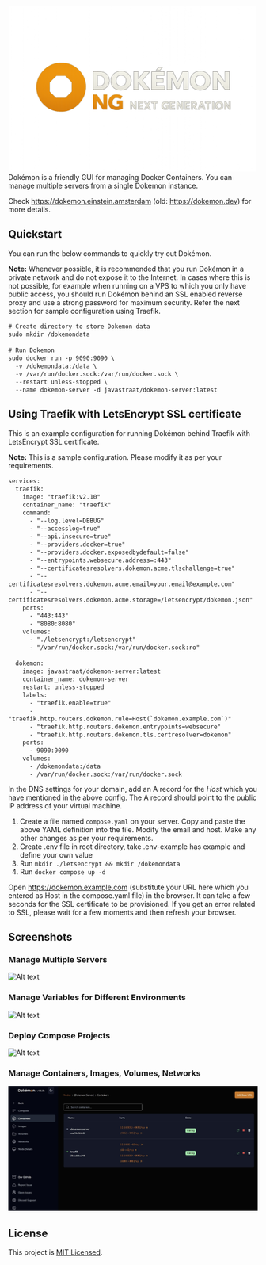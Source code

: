 <div align="center">
  <img src="https://raw.githubusercontent.com/dokemon-ng/.github/refs/heads/main/dokemon-logo.png" width="500" alt="Dokémon Logo">
</div>
Dokémon is a friendly GUI for managing Docker Containers. You can manage multiple servers from a single Dokemon instance.

Check https://dokemon.einstein.amsterdam (old: https://dokemon.dev) for more details.

## Quickstart

You can run the below commands to quickly try out Dokémon.

**Note:** Whenever possible, it is recommended that you run Dokémon in a private network and do not expose it to the Internet. In cases where this is not possible, for example when running on a VPS to which you only have public access, you should run Dokémon behind an SSL enabled reverse proxy and use a strong password for maximum security. Refer the next section for sample configuration using Traefik.

    # Create directory to store Dokemon data
    sudo mkdir /dokemondata

    # Run Dokemon
    sudo docker run -p 9090:9090 \
      -v /dokemondata:/data \
      -v /var/run/docker.sock:/var/run/docker.sock \
      --restart unless-stopped \
      --name dokemon-server -d javastraat/dokemon-server:latest

## Using Traefik with LetsEncrypt SSL certificate

This is an example configuration for running Dokémon behind Traefik with LetsEncrypt SSL certificate.

**Note:** This is a sample configuration. Please modify it as per your requirements.

    services:
      traefik:
        image: "traefik:v2.10"
        container_name: "traefik"
        command:
          - "--log.level=DEBUG"
          - "--accesslog=true"
          - "--api.insecure=true"
          - "--providers.docker=true"
          - "--providers.docker.exposedbydefault=false"
          - "--entrypoints.websecure.address=:443"
          - "--certificatesresolvers.dokemon.acme.tlschallenge=true"
          - "--certificatesresolvers.dokemon.acme.email=your.email@example.com"
          - "--certificatesresolvers.dokemon.acme.storage=/letsencrypt/dokemon.json"
        ports:
          - "443:443"
          - "8080:8080"
        volumes:
          - "./letsencrypt:/letsencrypt"
          - "/var/run/docker.sock:/var/run/docker.sock:ro"

      dokemon:
        image: javastraat/dokemon-server:latest
        container_name: dokemon-server
        restart: unless-stopped
        labels:
          - "traefik.enable=true"
          - "traefik.http.routers.dokemon.rule=Host(`dokemon.example.com`)"
          - "traefik.http.routers.dokemon.entrypoints=websecure"
          - "traefik.http.routers.dokemon.tls.certresolver=dokemon"
        ports:
          - 9090:9090
        volumes:
          - /dokemondata:/data
          - /var/run/docker.sock:/var/run/docker.sock

In the DNS settings for your domain, add an A record for the _Host_ which you have mentioned in the above config. The A record should point to the public IP address of your virtual machine.

1. Create a file named `compose.yaml` on your server. Copy and paste the above YAML definition into the file. Modify the email and host. Make any other changes as per your requirements.
2. Create .env file in root directory, take .env-example has example and define your own value
3. Run `mkdir ./letsencrypt && mkdir /dokemondata`
4. Run `docker compose up -d`

Open https://dokemon.example.com (substitute your URL here which you entered as Host in the compose.yaml file) in the browser. It can take a few seconds for the SSL certificate to be provisioned. If you get an error related to SSL, please wait for a few moments and then refresh your browser.

## Screenshots

### Manage Multiple Servers
![Alt text](https://github.com/dokemon-ng/dokemon/raw/main/screenshots/screenshot-dokemon-nodes.jpg?raw=true)

### Manage Variables for Different Environments

![Alt text](https://github.com/dokemon-ng/dokemon/raw/main/screenshots/screenshot-dokemon-variables.jpg?raw=true)

### Deploy Compose Projects

![Alt text](https://github.com/dokemon-ng/dokemon/raw/main/screenshots/screenshot-dokemon-compose-up.jpg?raw=true)

### Manage Containers, Images, Volumes, Networks

![Alt text](https://github.com/dokemon-ng/dokemon/raw/main/screenshots/screenshot-dokemon-containers.jpg?raw=true)

## License

This project is [MIT Licensed](LICENSE).

